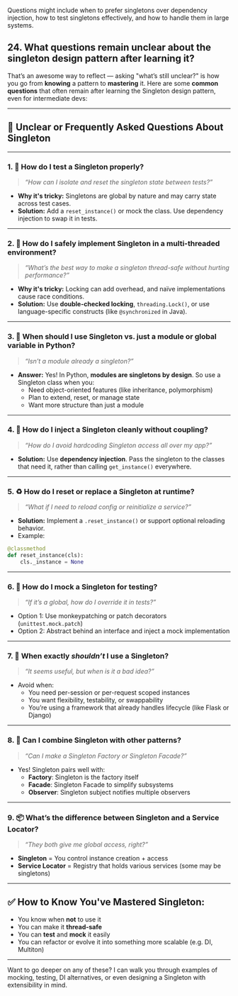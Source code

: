 Questions might include when to prefer singletons over dependency injection, how to test singletons effectively, and how to handle them in large systems.

## 24. What questions remain unclear about the singleton design pattern after learning it?

That’s an awesome way to reflect — asking "what’s still unclear?" is how you go from **knowing** a pattern to **mastering** it. Here are some **common questions** that often remain after learning the Singleton design pattern, even for intermediate devs:

---

## 🤔 **Unclear or Frequently Asked Questions About Singleton**

---

### 1. 🧩 **How do I test a Singleton properly?**

> _“How can I isolate and reset the singleton state between tests?”_

- **Why it's tricky:** Singletons are global by nature and may carry state across test cases.
- **Solution:** Add a `reset_instance()` or mock the class. Use dependency injection to swap it in tests.

---

### 2. 🔄 **How do I safely implement Singleton in a multi-threaded environment?**

> _“What’s the best way to make a singleton thread-safe without hurting performance?”_

- **Why it's tricky:** Locking can add overhead, and naïve implementations cause race conditions.
- **Solution:** Use **double-checked locking**, `threading.Lock()`, or use language-specific constructs (like `@synchronized` in Java).

---

### 3. 🧠 **When should I use Singleton vs. just a module or global variable in Python?**

> _“Isn’t a module already a singleton?”_

- **Answer:** Yes! In Python, **modules are singletons by design**. So use a Singleton class when you:
  - Need object-oriented features (like inheritance, polymorphism)
  - Plan to extend, reset, or manage state
  - Want more structure than just a module

---

### 4. 🧪 **How do I inject a Singleton cleanly without coupling?**

> _“How do I avoid hardcoding Singleton access all over my app?”_

- **Solution:** Use **dependency injection**. Pass the singleton to the classes that need it, rather than calling `get_instance()` everywhere.

---

### 5. ♻️ **How do I reset or replace a Singleton at runtime?**

> _“What if I need to reload config or reinitialize a service?”_

- **Solution:** Implement a `.reset_instance()` or support optional reloading behavior.
- Example:

```python
@classmethod
def reset_instance(cls):
    cls._instance = None
```

---

### 6. 🧪 **How do I mock a Singleton for testing?**

> _“If it’s a global, how do I override it in tests?”_

- Option 1: Use monkeypatching or patch decorators (`unittest.mock.patch`)
- Option 2: Abstract behind an interface and inject a mock implementation

---

### 7. 🚫 **When exactly _shouldn’t_ I use a Singleton?**

> _“It seems useful, but when is it a bad idea?”_

- Avoid when:
  - You need per-session or per-request scoped instances
  - You want flexibility, testability, or swappability
  - You’re using a framework that already handles lifecycle (like Flask or Django)

---

### 8. 🧰 **Can I combine Singleton with other patterns?**

> _“Can I make a Singleton Factory or Singleton Facade?”_

- Yes! Singleton pairs well with:
  - **Factory**: Singleton is the factory itself
  - **Facade**: Singleton Facade to simplify subsystems
  - **Observer**: Singleton subject notifies multiple observers

---

### 9. 📦 **What’s the difference between Singleton and a Service Locator?**

> _“They both give me global access, right?”_

- **Singleton** = You control instance creation + access
- **Service Locator** = Registry that holds various services (some may be singletons)

---

## ✅ How to Know You've Mastered Singleton:

- You know when **not** to use it
- You can make it **thread-safe**
- You can **test** and **mock** it easily
- You can refactor or evolve it into something more scalable (e.g. DI, Multiton)

---

Want to go deeper on any of these? I can walk you through examples of mocking, testing, DI alternatives, or even designing a Singleton with extensibility in mind.
